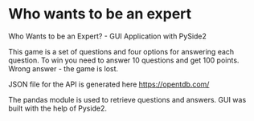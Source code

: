 # Who wants to be an expert
Who Wants to be an Expert? - GUI Application with PySide2

This game is a set of questions and four options for answering each question.
To win you need to answer 10 questions and get 100 points. Wrong answer - the game is lost.

JSON file for the API is generated here https://opentdb.com/

The pandas module is used to retrieve questions and answers.
GUI was built with the help of Pyside2.
